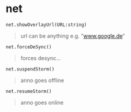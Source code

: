 # net
```
net.showOverlayUrl(URL:string)
```
>url can be anything e.g. "www.google.de"

```
net.forceDeSync()
```
>forces desync...

```
net.suspendStorm()
```
>anno goes offline

```
net.resumeStorm()
```
>anno goes online